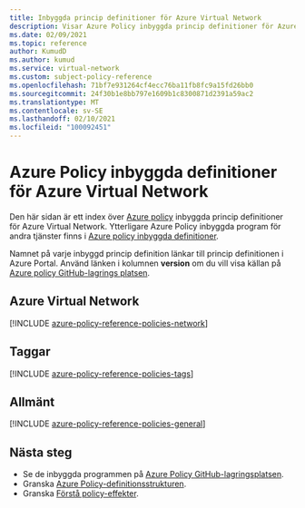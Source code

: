 ```yaml
---
title: Inbyggda princip definitioner för Azure Virtual Network
description: Visar Azure Policy inbyggda princip definitioner för Azure Virtual Network. Dessa inbyggda princip definitioner tillhandahåller vanliga metoder för att hantera dina Azure-resurser.
ms.date: 02/09/2021
ms.topic: reference
author: KumudD
ms.author: kumud
ms.service: virtual-network
ms.custom: subject-policy-reference
ms.openlocfilehash: 71bf7e931264cf4ecc76ba11fb8fc9a15fd26bb0
ms.sourcegitcommit: 24f30b1e8bb797e1609b1c8300871d2391a59ac2
ms.translationtype: MT
ms.contentlocale: sv-SE
ms.lasthandoff: 02/10/2021
ms.locfileid: "100092451"
---
```

# <a name="azure-policy-built-in-definitions-for-azure-virtual-network"></a>Azure Policy inbyggda definitioner för Azure Virtual Network

Den här sidan är ett index över [Azure policy](../governance/policy/overview.md) inbyggda princip definitioner för Azure Virtual Network. Ytterligare Azure Policy inbyggda program för andra tjänster finns i [Azure policy inbyggda definitioner](../governance/policy/samples/built-in-policies.md).

Namnet på varje inbyggd princip definition länkar till princip definitionen i Azure Portal. Använd länken i kolumnen **version** om du vill visa källan på [Azure policy GitHub-lagrings platsen](https://github.com/Azure/azure-policy).

## <a name="azure-virtual-network"></a>Azure Virtual Network

[!INCLUDE [azure-policy-reference-policies-network](../../includes/policy/reference/bycat/policies-network.md)]

## <a name="tags"></a>Taggar

[!INCLUDE [azure-policy-reference-policies-tags](../../includes/policy/reference/bycat/policies-tags.md)]

## <a name="general"></a>Allmänt

[!INCLUDE [azure-policy-reference-policies-general](../../includes/policy/reference/bycat/policies-general.md)]

## <a name="next-steps"></a>Nästa steg

- Se de inbyggda programmen på [Azure Policy GitHub-lagringsplatsen](https://github.com/Azure/azure-policy).
- Granska [Azure Policy-definitionsstrukturen](../governance/policy/concepts/definition-structure.md).
- Granska [Förstå policy-effekter](../governance/policy/concepts/effects.md).
